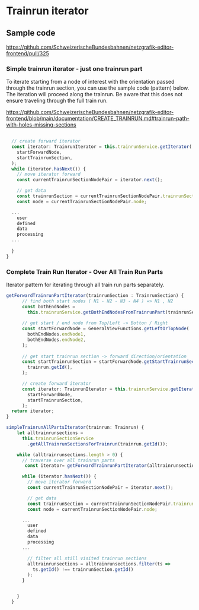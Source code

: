# Trainrun iterator 

## Sample code 

https://github.com/SchweizerischeBundesbahnen/netzgrafik-editor-frontend/pull/325

### Simple trainrun iterator - just one trainrun part
To iterate starting from a node of interest with the orientation passed through the trainrun section, you can use the sample code (pattern) below. 
The iteration will proceed along the trainrun. Be aware that this does not ensure traveling through the full train run.

https://github.com/SchweizerischeBundesbahnen/netzgrafik-editor-frontend/blob/main/documentation/CREATE_TRAINRUN.md#trainrun-path-with-holes-missing-sections

```typescript
 
  // create forward iterator
  const iterator: TrainrunIterator = this.trainrunService.getIterator(
    startForwardNode,
    startTrainrunSection,
  );
  while (iterator.hasNext()) {
    // move iterator forward
    const currentTrainrunSectionNodePair = iterator.next();

    // get data 
    const trainrunSection = currentTrainrunSectionNodePair.trainrunSection;
    const node = currentTrainrunSectionNodePair.node;

  ...
    user
    defined
    data
    processing
  ...
 
  } 
}
```

### Complete Train Run Iterator - Over All Train Run Parts
Iterator pattern for iterating through all train run parts separately.
 
```typescript
getForwardTrainrunPartIterator(trainrunSection : TrainrunSection) {
      // find both start nodes ( N1 - N2 - N3 - N4 ) => N1 , N2
      const bothEndNodes =
        this.trainrunService.getBothEndNodesFromTrainrunPart(trainrunSection);
        
      // get start / end node from Top/Left -> Botton / Right 
      const startForwardNode = GeneralViewFunctions.getLeftOrTopNode(
        bothEndNodes.endNode1,
        bothEndNodes.endNode2,
      );
     
      // get start trainrun section -> forward direction/orientation 
      const startTrainrunSection = startForwardNode.getStartTrainrunSection(
        trainrun.getId(),
      );

      // create forward iterator
      const iterator: TrainrunIterator = this.trainrunService.getIterator(
        startForwardNode,
        startTrainrunSection,
      );
  return iterator;
}

simpleTrainrunAllPartsIterator(trainrun: Trainrun) {
    let alltrainrunsections =
      this.trainrunSectionService
        .getAllTrainrunSectionsForTrainrun(trainrun.getId());

    while (alltrainrunsections.length > 0) {
      // traverse over all trainrun parts
       const iterator= getForwardTrainrunPartIterator(alltrainrunsections[0]);

      while (iterator.hasNext()) {
        // move iterator forward
        const currentTrainrunSectionNodePair = iterator.next();

        // get data 
        const trainrunSection = currentTrainrunSectionNodePair.trainrunSection;
        const node = currentTrainrunSectionNodePair.node;

      ...
        user
        defined
        data
        processing
      ...

        // filter all still visited trainrun sections
        alltrainrunsections = alltrainrunsections.filter(ts =>
          ts.getId() !== trainrunSection.getId()
        );
      }


    }
  }
```
